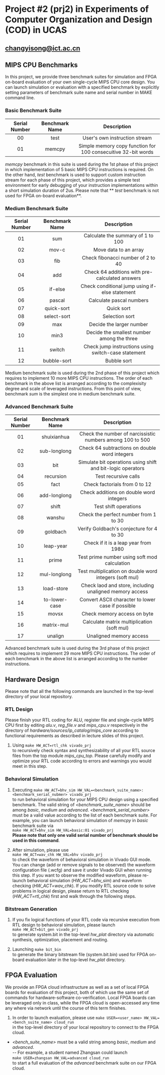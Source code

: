Project #2 (prj2) in Experiments of Computer Organization and Design (COD) in UCAS
=====
<changyisong@ict.ac.cn>
-----

## MIPS CPU Benchmarks

In this project, we provide three benchmark suites for simulation and FPGA on-board evaluation 
of your own single-cycle MIPS CPU core design. 
You can launch simulation or evaluation with a specified benchmark by explicitly setting 
parameters of benchmark suite name and serial number in MAKE command line.  

### Basic Benchmark Suite

| **Serial Number** | **Benchmark Name** | **Description** |
| :---------------: | :----------------: | :-------------: |
| 00 | test | User's own instruction stream |
| 01 | memcpy | Simple memory copy function for 100 consecuitive 32-bit words |

*memcpy* benchmark in this suite is used during the 1st phase of this project in which 
implementation of 5 basic MIPS CPU instructions is required. 
On the other hand, *test* benchmark is used to support custom instruction stream for each 
phase of this project, which provides a simple test environment for early debugging of 
your instruction implementations within a short simulation duration of 2us. 
Please note that ** *test* benchmark is not used for FPGA on-board evaluation**.  

### Medium Benchmark Suite

| **Serial Number** | **Benchmark Name** | **Description** |
| :---------------: | :----------------: | :-------------: |
| 01 | sum | Calculate the summary of 1 to 100 |
| 02 | mov-c | Move data to an array |
| 03 | fib | Check fibonacci number of 2 to 40 |
| 04 | add | Check 64 additions with pre-calculated answers  |
| 05 | if-else | Check conditional jump using if-else statement |
| 06 | pascal | Calculate pascal numbers |
| 07 | quick-sort | Quick sort |
| 08 | select-sort | Selection sort |
| 09 | max | Decide the larger number |
| 10 | min3 | Decide the smallest number among the three |
| 11 | switch | Check jump instructions using switch-case statement |
| 12 | bubble-sort | Bubble sort |

Medium benchmark suite is used during the 2nd phase of this project which requires to implement 
10 more MIPS CPU instructions. 
The order of each benchmark in the above list is arranged according to the complexisity degree and scale 
of leveraged instructions. 
From this point of view, benchmark *sum* is the simplest one in medium benchmark suite.   

### Advanced Benchmark Suite

| **Serial Number** | **Benchmark Name** | **Description** |
| :---------------: | :----------------: | :-------------: |
| 01 | shuixianhua | Check the number of narcissistic numbers among 100 to 500 |
| 02 | sub-longlong | Check 64 subtractions on double word integers |
| 03 | bit | Simulate bit operations using shift and bit-logic operators |
| 04 | recursion | Test recursive calls |
| 05 | fact | Check factorials from 0 to 12 |
| 06 | add-longlong | Check additions on double word integers |
| 07 | shift | Test shift operations |
| 08 | wanshu | Check the perfect number from 1 to 30 |
| 09 | goldbach | Verify Goldbach's conjecture for 4 to 30 |
| 10 | leap-year | Check if it is a leap year from 1980 |
| 11 | prime | Test prime number using soft mod calculation |
| 12 | mul-longlong | Test multiplication on double word integers (soft mul) |
| 13 | load-store | Check laod and store, including unaligned memory access |
| 14 | to-lower-case | Convert ASCII character to lower case if possible |
| 15 | movsx | Check memory access on byte |
| 16 | matrix-mul | Calculate matrix multiplication (soft mul) |
| 17 | unalign | Unaligned memory access |

Advanced benchmark suite is used during the 3rd phase of this project which requires to implement 
29 more MIPS CPU instructions. 
The order of each benchmark in the above list is arranged according to the number instructions. 


## Hardware Design

Please note that all the following commands are launched 
in the top-level directory of your local repository.  

### RTL Design

Please finish your RTL coding for ALU, register file and single-cycle MIPS CPU first 
by editing *alu.v*, *reg_file.v* and *mips_cpu.v* respectively in the directory of 
*hardware/sources/ip_catalog/mips_core* according to 
functional requirements as described in lecture slides of this project. 

1. Using `make HW_ACT=rtl_chk vivado_prj`  
to recursively check syntax and synthesizability of 
all your RTL source files from the top module *mips_cpu_top*. 
Please carefully modify and optimize your RTL code according to 
errors and warnings you would meet in this step.  

### Behavioral Simulation

1. Executing `make HW_ACT=bhv_sim HW_VAL=<benchmark_suite_name>:<benchmark_serial_nubmer> vivado_prj`  
to run behavioral simulation for your MIPS CPU design using a specified benchmark. 
The valid string of *<benchmark_suite_name>* should be among *basic*, *medium* and *advanced*. 
*<benchmark_serial_number>* must be a valid value according to the list of each benchmark suite.
For example, you can launch behavioral simulation of *memcpy* in *basic* benchmark suite via  
`make HW_ACT=bhv_sim HW_VAL=basic:01 vivado_prj`  
**Please note that only one valid serial number of benchmark should be used in this command**.  

2. After simulation, please use  
`make HW_ACT=wav_chk HW_VAL=bhv vivado_prj`  
to check the waveform of behavioral simulation in Vivado GUI mode. 
You can change (add or remove signals to be observed) 
the waveform configuration file (.wcfg) and save it under Vivado GUI 
when running this step. 
If you want to observe the modified waveform, please re-launch 
behavioral simulation (*HW_ACT=bhv_sim*) and waveform checking (*HW_ACT=wav_chk*). 
If you modify RTL source code to solve problems in logical design, 
please return to RTL checking (*HW_ACT=rtl_chk*) first and walk through the following steps.  

### Bitstream Generation

1. If you fix logical functions of your RTL code via 
recursive execution from RTL design to behavioral simulation, 
please launch  
`make HW_ACT=bit_gen vivado_prj`  
to generate system.bit in the top-level *hw_plat* directory via automatic 
synthesis, optimization, placement and routing.  

2. Launching `make bit_bin`  
to generate the binary bitstream file (system.bit.bin) used for FPGA on-board 
evaluation later in the top-level *hw_plat* directory.   

## FPGA Evaluation

We provide an FPGA cloud infrastructure as well as a set of 
local FPGA boards for evaluation of this project, 
both of which use the same set of commands for 
hardware-software co-verification. 
Local FPGA boards can be leveraged only in class, while 
the FPGA cloud is open-accessed any time any where via network 
until the course of this term finishes. 

1. In order to launch evaluation, please use 
`make USER=<user_name> HW_VAL=<bench_suite_name> cloud_run`  
in the top-level directory of your local repository 
to connect to the FPGA cloud.   
* *<bench_suite_name>* must be a valid string among *basic*, *medium* and *advanced*.  
-- For example, a student named Zhangsan could launch   
`make USER=zhangsan HW_VAL=advanced cloud_run`  
to start a full evaluation of the *advanced* benchmark suite 
on our FPGA cloud. 

